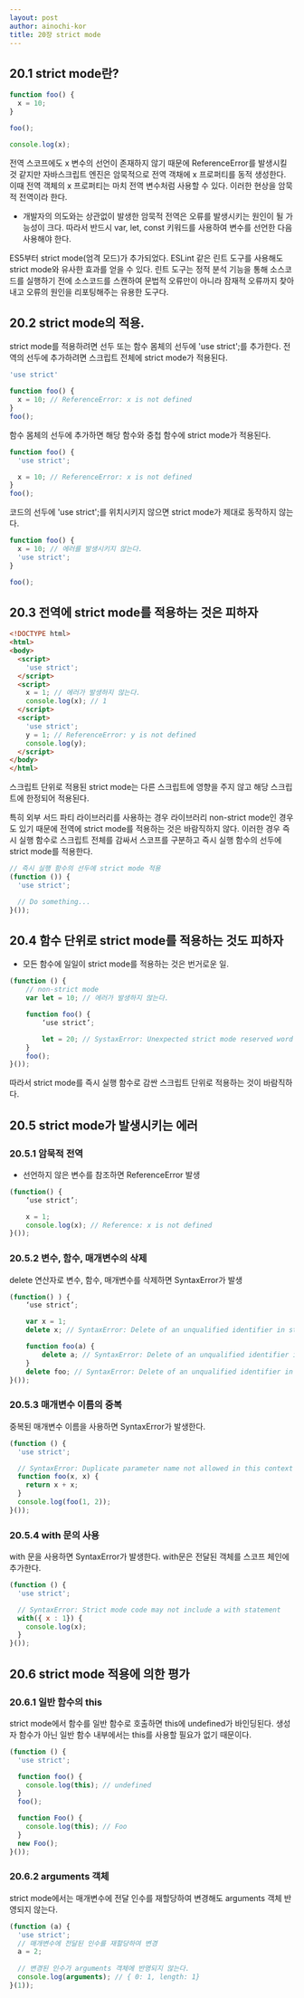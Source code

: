 ```yaml
---
layout: post
author: ainochi-kor
title: 20장 strict mode
---
```


## 20.1 strict mode란?

``` js
function foo() {
  x = 10;
}

foo();

console.log(x);
```

전역 스코프에도 x 변수의 선언이 존재하지 않기 때문에 ReferenceError를 발생시킬 것 같지만 자바스크립트 엔진은 암묵적으로 전역 객채에 x 프로퍼티를 동적 생성한다. 이때 전역 객체의 x 프로퍼티는 마치 전역 변수처럼 사용할 수 있다. 이러한 현상을 암묵적 전역이라 한다.

- 개발자의 의도와는 상관없이 발생한 암묵적 전역은 오류를 발생시키는 원인이 될 가능성이 크다. 따라서 반드시 var, let, const 키워드를 사용하여 변수를 선언한 다음 사용해야 한다.

ES5부터 strict mode(엄격 모드)가 추가되었다. 
ESLint 같은 린트 도구를 사용해도 strict mode와 유사한 효과를 얻을 수 있다. 린트 도구는 정적 분석 기능을 통해 소스코드를 실행하기 전에 소스코드를 스캔하여 문법적 오류만이 아니라 잠재적 오류까지 찾아내고 오류의 원인을 리포팅해주는 유용한 도구다.

## 20.2 strict mode의 적용.
strict mode를 적용하려면 선두 또는 함수 몸체의 선두에 'use strict';를 추가한다. 전역의 선두에 추가하려면 스크립트 전체에 strict mode가 적용된다.

``` js
'use strict'

function foo() {
  x = 10; // ReferenceError: x is not defined
}
foo();
```

함수 몸체의 선두에 추가하면 해당 함수와 중첩 함수에 strict mode가 적용된다.

``` js
function foo() {
  'use strict';

  x = 10; // ReferenceError: x is not defined
}
foo();
```

코드의 선두에 'use strict';를 위치시키지 않으면 strict mode가 제대로 동작하지 않는다.

```js
function foo() {
  x = 10; // 에러를 발생시키지 않는다.
  'use strict';
}

foo();
```

## 20.3 전역에 strict mode를 적용하는 것은 피하자

``` html
<!DOCTYPE html>
<html>
<body>
  <script>
    'use strict';
  </script>
  <script>
    x = 1; // 에러가 발생하지 않는다.
    console.log(x); // 1
  </script>
  <script>
    'use strict';
    y = 1; // ReferenceError: y is not defined
    console.log(y);
  </script>
</body>
</html>
```

스크립트 단위로 적용된 strict mode는 다른 스크립트에 영향을 주지 않고 해당 스크립트에 한정되어 적용된다.

특히 외부 서드 파티 라이브러리를 사용하는 경우 라이브러리 non-strict mode인 경우도 있기 때문에 전역에 strict mode를 적용하는 것은 바람직하지 않다. 이러한 경우 즉시 실행 함수로 스크립트 전체를 감싸서 스코프를 구분하고 즉시 실행 함수의 선두에 strict mode를 적용한다.

``` js
// 즉시 실행 함수의 선두에 strict mode 적용
(function ()) {
  'use strict';

  // Do something...
}());
```

## 20.4 함수 단위로 strict mode를 적용하는 것도 피하자
- 모든 함수에 일일이 strict mode를 적용하는 것은 번거로운 일.

``` js
(function () {
	// non-strict mode
	var let = 10; // 에러가 발생하지 않는다.

	function foo() {
		‘use strict’;

		let = 20; // SystaxError: Unexpected strict mode reserved word
	}
	foo();
}());
```

따라서 strict mode를 즉시 실행 함수로 감싼 스크립트 단위로 적용하는 것이 바람직하다.

## 20.5 strict mode가 발생시키는 에러

### 20.5.1 암묵적 전역

- 선언하지 않은 변수를 참조하면 ReferenceError 발생
```js
(function() {
	‘use strict’;

	x = 1;
	console.log(x); // Reference: x is not defined
}());

```

### 20.5.2 변수, 함수, 매개변수의 삭제
delete 연산자로 변수, 함수, 매개변수를 삭제하면 SyntaxError가 발생

``` js
(function() ) {
	‘use strict’;

	var x = 1;
	delete x; // SyntaxError: Delete of an unqualified identifier in strict mode.

	function foo(a) {
		delete a; // SyntaxError: Delete of an unqualified identifier in strict in mode.
	}
	delete foo; // SyntaxError: Delete of an unqualified identifier in strict mode
}());
```

### 20.5.3 매개변수 이름의 중복
중복된 매개변수 이름을 사용하면 SyntaxError가 발생한다.

``` js
(function () {
  'use strict';

  // SyntaxError: Duplicate parameter name not allowed in this context
  function foo(x, x) {
    return x + x;
  }
  console.log(foo(1, 2));
}());
```

### 20.5.4 with 문의 사용
with 문을 사용하면 SyntaxError가 발생한다. with문은 전달된 객체를 스코프 체인에 추가한다. 
``` js
(function () {
  'use strict';

  // SyntaxError: Strict mode code may not include a with statement
  with({ x : 1}) {
    console.log(x);
  }
}());

```

## 20.6 strict mode 적용에 의한 평가

### 20.6.1 일반 함수의 this
strict mode에서 함수를 일반 함수로 호출하면 this에 undefined가 바인딩된다. 생성자 함수가 아닌 일반 함수 내부에서는 this를 사용할 필요가 없기 때문이다.

``` js
(function () {
  'use strict';

  function foo() {
    console.log(this); // undefined
  }
  foo();

  function Foo() {
    console.log(this); // Foo
  }
  new Foo();
}());
```

### 20.6.2 arguments 객체
strict mode에서는 매개변수에 전달 인수를 재할당하여 변경해도 arguments 객체 반영되지 않는다.

``` js
(function (a) {
  'use strict';
  // 매개변수에 전달된 인수를 재할당하여 변경
  a = 2;
  
  // 변경된 인수가 arguments 객체에 반영되지 않는다.
  console.log(arguments); // { 0: 1, length: 1}
}(1));
```